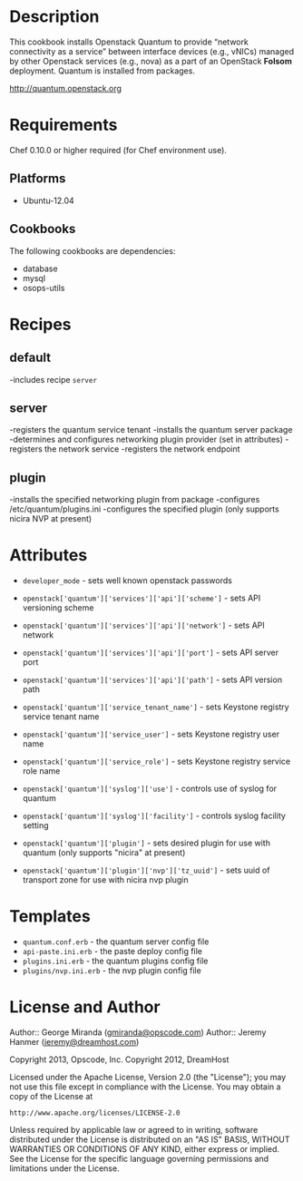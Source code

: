 Description
===========
This cookbook installs Openstack Quantum to provide “network connectivity as a service” between interface devices (e.g., vNICs) managed by other Openstack services (e.g., nova) as a part of an OpenStack **Folsom** deployment.  Quantum is installed from packages.

http://quantum.openstack.org

Requirements
============
 
Chef 0.10.0 or higher required (for Chef environment use).
 
Platforms
--------
 
* Ubuntu-12.04
 
Cookbooks
---------
 
The following cookbooks are dependencies:
 
* database
* mysql
* osops-utils
 
Recipes
=======
 
default
----
-includes recipe `server`
 
server
----
-registers the quantum service tenant
-installs the quantum server package
-determines and configures networking plugin provider (set in attributes)
-registers the network service
-registers the network endpoint

plugin
----
-installs the specified networking plugin from package
-configures /etc/quantum/plugins.ini
-configures the specified plugin (only supports nicira NVP at
present)
 
 
Attributes
==========
* `developer_mode` - sets well known openstack passwords

* `openstack['quantum']['services']['api']['scheme']` - sets API
  versioning scheme
* `openstack['quantum']['services']['api']['network']` - sets API network
* `openstack['quantum']['services']['api']['port']` - sets API
  server port
* `openstack['quantum']['services']['api']['path']` - sets API
  version path

* `openstack['quantum']['service_tenant_name']` - sets Keystone registry service tenant name
* `openstack['quantum']['service_user']` - sets Keystone registry user name
* `openstack['quantum']['service_role']` - sets Keystone registry service role name

* `openstack['quantum']['syslog']['use']` - controls use of syslog for quantum
* `openstack['quantum']['syslog']['facility']` - controls syslog facility setting

* `openstack['quantum']['plugin']` - sets desired plugin for use with quantum (only supports "nicira" at present)

* `openstack['quantum']['plugin']['nvp']['tz_uuid']` - sets uuid of transport zone for use with nicira nvp plugin


Templates
=====
 
* `quantum.conf.erb` - the quantum server config file
* `api-paste.ini.erb` - the paste deploy config file
* `plugins.ini.erb` - the quantum plugins config file
* `plugins/nvp.ini.erb` - the nvp plugin config file
 
 
License and Author
==================
 
Author:: George Miranda (<gmiranda@opscode.com>)
Author:: Jeremy Hanmer (<jeremy@dreamhost.com>)

Copyright 2013, Opscode, Inc.
Copyright 2012, DreamHost

Licensed under the Apache License, Version 2.0 (the "License");
you may not use this file except in compliance with the License.
You may obtain a copy of the License at
 
    http://www.apache.org/licenses/LICENSE-2.0
 
Unless required by applicable law or agreed to in writing, software
distributed under the License is distributed on an "AS IS" BASIS,
WITHOUT WARRANTIES OR CONDITIONS OF ANY KIND, either express or implied.
See the License for the specific language governing permissions and
limitations under the License.
